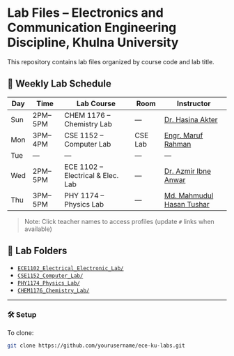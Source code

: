 # Lab Files – Electronics and Communication Engineering Discipline, Khulna University

This repository contains lab files organized by course code and lab title.

## 🔬 Weekly Lab Schedule

| Day   | Time         | Lab Course                        | Room     | Instructor                              |
|-------|--------------|-----------------------------------|----------|-----------------------------------------|
| Sun   | 2PM–5PM      | CHEM 1176 – Chemistry Lab         | —        | [Dr. Hasina Akter](#)                   |
| Mon   | 3PM–4PM      | CSE 1152 – Computer Lab           | CSE Lab  | [Engr. Maruf Rahman](#)                 |
| Tue   | —            | —                                 | —        | —                                       |
| Wed   | 2PM–5PM      | ECE 1102 – Electrical & Elec. Lab | —        | [Dr. Azmir Ibne Anwar](#)              |
| Thu   | 3PM–5PM      | PHY 1174 – Physics Lab            | —        | [Md. Mahmudul Hasan Tushar](#)          |

> Note: Click teacher names to access profiles (update `#` links when available)

## 📁 Lab Folders

- [`ECE1102_Electrical_Electronic_Lab/`](./ECE1102_Electrical_Electronic_Lab/)
- [`CSE1152_Computer_Lab/`](./CSE1152_Computer_Lab/)
- [`PHY1174_Physics_Lab/`](./PHY1174_Physics_Lab/)
- [`CHEM1176_Chemistry_Lab/`](./CHEM1176_Chemistry_Lab/)

---

### 🛠 Setup

To clone:
```bash
git clone https://github.com/yourusername/ece-ku-labs.git
